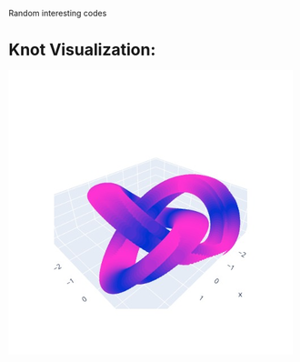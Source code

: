 Random interesting codes

# Knot Visualization:
![alt text](https://github.com/unna97/Random_fun-experiments-with-different-models-/blob/master/Plot_knot.jpeg?raw=true)

